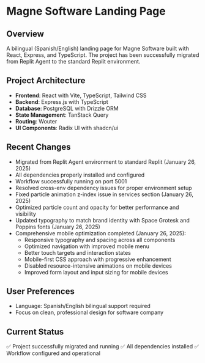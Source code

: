 # Magne Software Landing Page

## Overview
A bilingual (Spanish/English) landing page for Magne Software built with React, Express, and TypeScript. The project has been successfully migrated from Replit Agent to the standard Replit environment.

## Project Architecture
- **Frontend**: React with Vite, TypeScript, Tailwind CSS
- **Backend**: Express.js with TypeScript
- **Database**: PostgreSQL with Drizzle ORM
- **State Management**: TanStack Query
- **Routing**: Wouter
- **UI Components**: Radix UI with shadcn/ui

## Recent Changes
- Migrated from Replit Agent environment to standard Replit (January 26, 2025)
- All dependencies properly installed and configured
- Workflow successfully running on port 5001
- Resolved cross-env dependency issues for proper environment setup
- Fixed particle animation z-index issue in services section (January 26, 2025)
- Optimized particle count and opacity for better performance and visibility
- Updated typography to match brand identity with Space Grotesk and Poppins fonts (January 26, 2025)
- Comprehensive mobile optimization completed (January 26, 2025):
  - Responsive typography and spacing across all components
  - Optimized navigation with improved mobile menu
  - Better touch targets and interaction states
  - Mobile-first CSS approach with progressive enhancement
  - Disabled resource-intensive animations on mobile devices
  - Improved form layout and input sizing for mobile devices

## User Preferences
- Language: Spanish/English bilingual support required
- Focus on clean, professional design for software company

## Current Status
✅ Project successfully migrated and running
✅ All dependencies installed
✅ Workflow configured and operational